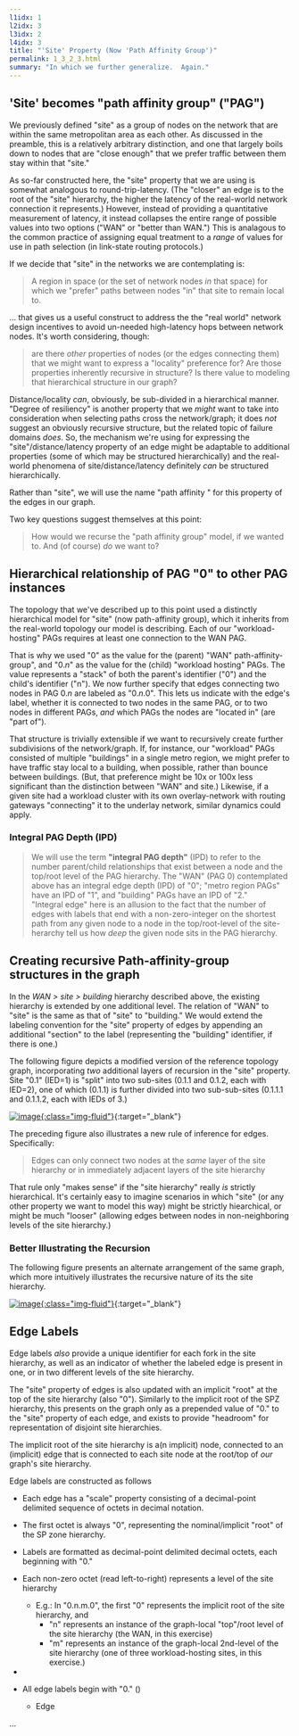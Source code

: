 ```yaml
---
l1idx: 1
l2idx: 3
l3idx: 2
l4idx: 3
title: "'Site' Property (Now 'Path Affinity Group')"
permalink: 1_3_2_3.html
summary: "In which we further generalize.  Again."
---
```


## 'Site' becomes "path affinity group" ("PAG")

We previously defined "site" as a group of nodes on the network that are within the same metropolitan area as each other.  As discussed in the preamble, this is a relatively arbitrary distinction, and one that largely boils down to nodes that are "close enough" that we prefer traffic between them stay within that "site."

As so-far constructed here, the "site" property that we are using is somewhat analogous to round-trip-latency.  (The "closer" an edge is to the root of the "site" hierarchy, the higher the latency of the real-world network connection it represents.)   However, instead of providing a quantitative measurement of latency, it instead collapses the entire range of possible values into two options ("WAN" or "better than WAN.")  This is analagous to the common practice of assigning equal treatment to a *range* of values for use in path selection (in link-state routing protocols.)  

If we decide that "site" in the networks we are contemplating is:
> A region in space (or the set of network nodes *in* that space) for which we "prefer" paths between nodes "in" that site to remain local to.

... that gives us a useful construct to address the the "real world" network design incentives to avoid un-needed high-latency hops between network nodes.  It's worth considering, though: 
> are there *other* properties of nodes (or the edges connecting them) that we might want to express a "locality" preference for?  Are those properties inherently recursive in structure?  Is there value to modeling that hierarchical structure in our graph?

Distance/locality *can*, obviously, be sub-divided in a hierarchical manner.   "Degree of resiliency" is another property that we *might* want to take into consideration when selecting paths cross the network/graph; it does *not* suggest an obviously recursive structure, but the related topic of failure domains *does*.  So, the mechanism we're using for expressing the "site"/distance/latency property of an edge might be adaptable to additional properties (some of which may be structured hierarchically) and the real-world phenomena of site/distance/latency definitely *can* be structured hierarchically.

Rather than "site", we will use the name "path affinity " for this property of the edges in our graph.

Two key questions suggest themselves at this point:
> How would we recurse the "path affinity group" model, if we wanted to.  And (of course) *do* we want to?

##  Hierarchical relationship of PAG "0" to other PAG instances

The topology that we've described up to this point used a distinctly hierarchical model for "site" (now path-affinity group), which it inherits from the real-world topology our model is describing.  Each of our "workload-hosting" PAGs requires at least one connection to the WAN PAG.

That is why we used "0" as the value for the (parent) "WAN" path-affinity-group", and "0.*n*" as the value for the (child) "workload hosting" PAGs.  The value represents a "stack" of both the parent's identifier ("0") and the child's identifier ("n").   We now further specify that edges connecting two nodes in PAG 0.*n* are labeled as "0.*n*.0".  This lets us indicate with the edge's label, whether it is connected to two nodes in the same PAG, or to two nodes in different PAGs, *and* which PAGs the nodes are "located in" (are "part of").

That structure is trivially extensible if we want to recursively create further subdivisions of the network/graph.  If, for instance, our "workload" PAGs consisted of multiple "buildings" in a single metro region, we might prefer to have traffic stay local to a building, when possible, rather than bounce between buildings.  (But, that preference might be 10x or 100x less significant than the distinction between "WAN" and site.)  Likewise, if a given site had a workload cluster with its own overlay-network with routing gateways "connecting" it to the underlay network, similar dynamics could apply.

### Integral PAG Depth (IPD)

> We will use the term **"integral PAG depth"** (IPD) to refer to the number parent/child relationships that exist between a node and the top/root level of the PAG hierarchy.  The "WAN" (PAG 0) contemplated above has an integral edge depth (IPD) of "0"; "metro region PAGs" have an IPD of "1", and "building" PAGs have an IPD of "2."  
> "Integral edge" here is an allusion to the fact that the number of edges with labels that end with a non-zero-integer on the shortest path from any given node to a node in the top/root-level of the site-herarchy tell us how *deep* the given node sits in the PAG hierarchy.

## Creating recursive Path-affinity-group structures in the graph

In the *WAN > site > building* hierarchy described above, the existing hierarchy is extended by one additional level.  The relation of "WAN" to "site" is the same as that of "site" to "building."  We would extend the labeling convention for the "site" property of edges by appending an additional "section" to the label (representing the "building" identifier, if there is one.)

The following figure depicts a modified version of the reference topology graph, incorporating *two* additional layers of recursion in the "site" property.  Site "0.1" (IED=1) is "split" into two sub-sites (0.1.1 and 0.1.2, each with IED=2), one of which (0.1.1) is further divided into two sub-sub-sites (0.1.1.1 and 0.1.1.2, each with IEDs of 3.)

[![image](./grphth-13.svg){:class="img-fluid"}](./pages/1/3(ecmp-symmetric)/grphth-13.svg){:target="_blank"}

The preceding figure also illustrates a new rule of inference for edges.  Specifically:

> Edges can only connect two nodes at the *same* layer of the site hierarchy or in immediately adjacent layers of the site hierarchy

That rule only "makes sense" if the "site hierarchy" really *is* strictly hierarchical. It's certainly easy to imagine scenarios in which "site" (or any other property we want to model this way) might be strictly hiearchical, or might be much "looser" (allowing edges between nodes in non-neighboring levels of the site hierarchy.)

### Better Illustrating the Recursion

The following figure presents an alternate arrangement of the same graph, which more intuitively illustrates the recursive nature of its the site hierarchy.

[![image](./grphth-15.svg){:class="img-fluid"}](./grphth-15.svg){:target="_blank"}















## Edge Labels


Edge labels *also* provide a unique identifier for each fork in the site hierarchy, as well as an indicator of whether the labeled edge is present in one, or in two different levels of the site hierarchy. 

The "site" property of edges is also updated with an implicit "root" at the top of the site hierarchy (also "0").  Similarly to the implicit root of the SPZ hierarchy, this presents on the graph only as a prepended value of "0." to the "site" property of each edge, and exists to provide "headroom" for representation of disjoint site hierarchies.

The implicit root of the site hierarchy is a(n implicit) node, connected to an (implicit) edge that is connected to each site node at the root/top of *our* graph's site hierarchy.

Edge labels are constructed as follows
- Each edge has a "scale" property consisting of a decimal-point delimited sequence of octets in decimal notation.
- The first octet is always "0", representing the nominal/implicit "root" of the SP zone hierarchy.

- Labels are formatted as decimal-point delimited decimal octets, each beginning with "0."
- Each non-zero octet (read left-to-right) represents a level of the site hierarchy
  - E.g.:  In "0.n.m.0", the first "0" represents the implicit root of the site hierarchy, and
    - "n" represents an instance of the graph-local "top"/root level of the site hierarchy (the WAN, in this exercise)
    - "m" represents an instance of the graph-local 2nd-level of the site hierarchy  (one of three workload-hosting sites, in this exercise.)
-  

- All edge labels begin with "0."  ()
  - Edge



...




